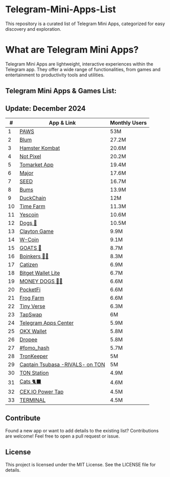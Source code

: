 # Telegram-Mini-Apps-List
This repository is a curated list of Telegram Mini Apps, categorized for easy discovery and exploration.
# What are Telegram Mini Apps?
Telegram Mini Apps are lightweight, interactive experiences within the Telegram app. They offer a wide range of functionalities, from games and entertainment to productivity tools and utilities.
## Telegram Mini Apps & Games List:
## Update: December 2024

| #   | App & Link                             | Monthly Users |
|-----|----------------------------------------|---------------|
| 1   | [PAWS](https://t.me/pawsog_bot/)       | 53M           |
| 2   | [Blum](https://t.me/blumcryptobot/)    | 27.2M         |
| 3   | [Hamster Kombat](https://t.me/hamster_kombat_bot/) | 20.6M         |
| 4   | [Not Pixel](https://t.me/notpx_bot/)   | 20.2M         |
| 5   | [Tomarket App](https://t.me/tomarket_ai_bot/) | 19.4M         |
| 6   | [Major](https://t.me/major/)           | 17.6M         |
| 7   | [SEED](https://t.me/seed_coin_bot/)    | 16.7M         |
| 8   | [Bums](https://t.me/bums_ton_bot/)     | 13.9M         |
| 9   | [DuckChain](https://t.me/duckchain_bot/) | 12M          |
| 10  | [Time Farm](https://t.me/timefarmcryptobot/) | 11.3M         |
| 11  | [Yescoin](https://t.me/theyescoin_bot/) | 10.6M         |
| 12  | [Dogs 🦴](https://t.me/dogshouse_bot/)  | 10.5M         |
| 13  | [Clayton Game](https://t.me/claytoncoinbot/) | 9.9M          |
| 14  | [W-Coin](https://t.me/wcoin_tapbot/)   | 9.1M          |
| 15  | [GOATS 🐐](https://t.me/realgoats_bot/) | 8.7M          |
| 16  | [Boinkers 💩💎](https://t.me/boinker_bot/) | 8.3M          |
| 17  | [Catizen](https://t.me/catizenbot/)    | 6.9M          |
| 18  | [Bitget Wallet Lite](https://t.me/bitgetwallet_tgbot/) | 6.7M   |
| 19  | [MONEY DOGS 🐶💸](https://t.me/money_dogs_bot/) | 6.6M          |
| 20  | [PocketFi](https://t.me/pocketfi_bot/) | 6.6M          |
| 21  | [Frog Farm](https://t.me/frogfarmbot/) | 6.6M          |
| 22  | [Tiny Verse](https://t.me/tverseappbot/) | 6.3M         |
| 23  | [TapSwap](https://t.me/tapswap_bot/)   | 6M            |
| 24  | [Telegram Apps Center](https://t.me/tapps_bot/) | 5.9M       |
| 25  | [OKX Wallet](https://t.me/okx_wallet_bot/) | 5.8M         |
| 26  | [Dropee](https://t.me/dropeebot/)      | 5.8M          |
| 27  | [#fomo_hash](https://t.me/fomohash_bot) | 5.7M         |
| 28  | [TronKeeper](https://t.me/tronkeeperbot/) | 5M          |
| 29  | [Captain Tsubasa -RIVALS- on TON](https://t.me/tsubasarivalsbot/) | 5M |
| 30  | [TON Station](https://t.me/tonstationgames_bot/) | 4.9M      |
| 31  | [Cats 🐈‍⬛](https://t.me/catsgang_bot/) | 4.6M          |
| 32  | [CEX.IO Power Tap](https://t.me/cexio_tap_bot/) | 4.5M       |
| 33  | [TERMINAL](https://t.me/terminalgame_bot/) | 4.5M        |

## Contribute
Found a new app or want to add details to the existing list? Contributions are welcome! Feel free to open a pull request or issue.

## License
This project is licensed under the MIT License. See the LICENSE file for details.
